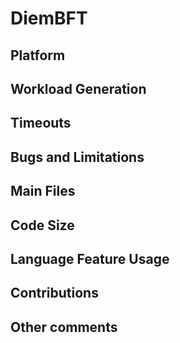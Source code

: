 # DiemBFT #

## Platform

## Workload Generation

## Timeouts

## Bugs and Limitations

## Main Files

## Code Size

## Language Feature Usage

## Contributions

## Other comments
